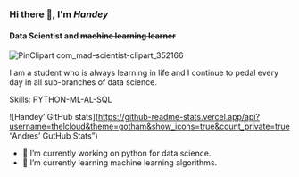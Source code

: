 ### Hi there 👋, I'm *Handey*
#### **Data Scientist** and ~~machine learning learner~~

![PinClipart com_mad-scientist-clipart_352166](https://user-images.githubusercontent.com/58116973/126015454-38ff3cf6-ce0e-4ab7-ad5a-7bc712ce3765.png)

I am a student who is always learning in life and I continue to pedal every day in all sub-branches of data science.

Skills: PYTHON-ML-AL-SQL

![Handey’ GitHub stats](https://github-readme-stats.vercel.app/api?username=thelcloud&theme=gotham&show_icons=true&count_private=true “Andres’ GutHub Stats”)

- 🔭 I’m currently working on python for data science. 
- 🌱 I’m currently learning machine learning algorithms. 

  

